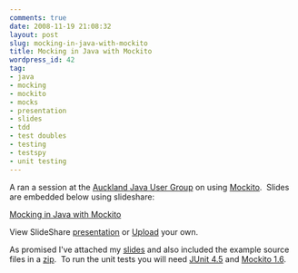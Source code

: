 ```yaml
---
comments: true
date: 2008-11-19 21:08:32
layout: post
slug: mocking-in-java-with-mockito
title: Mocking in Java with Mockito
wordpress_id: 42
tag:
- java
- mocking
- mockito
- mocks
- presentation
- slides
- tdd
- test doubles
- testing
- testspy
- unit testing
---
```


A ran a session at the [Auckland Java User Group](http://www.meetup.com/auckland-jug/calendar/9081887/) on using [Mockito](http://mockito.org/).  Slides are embedded below using slideshare:


[Mocking in Java with Mockito](http://www.slideshare.net/rapaul/mockito-presentation?type=powerpoint)


View SlideShare [presentation](http://www.slideshare.net/rapaul/mockito-presentation?type=powerpoint) or [Upload](http://www.slideshare.net/upload?type=powerpoint) your own.





As promised I've attached my [slides](http://www.rapaul.com/wp-content/uploads/2008/11/mockito.pdf) and also included the example source files in a [zip](http://www.rapaul.com/wp-content/uploads/2008/11/mockito-example-code.zip).  To run the unit tests you will need [JUnit 4.5](http://sourceforge.net/project/showfiles.php?group_id=15278&package_id=12472) and [Mockito 1.6](http://mockito.googlecode.com/files/mockito-all-1.6.jar).
